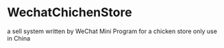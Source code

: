 # WechatChichenStore
a sell system written by WeChat Mini Program for a chicken store
only use in China

